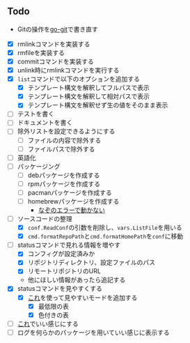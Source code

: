 ## Todo

- Gitの操作を[go-git](https://github.com/go-git/go-git)で書き直す
- [x] rmlinkコマンドを実装する
- [x] rmfileを実装する
- [x] commitコマンドを実装する
- [x] unlink時にrmlinkコマンドを実行する
- [x] `list`コマンドで以下のオプションを追加する
  - [x] テンプレート構文を解釈してフルパスで表示
  - [x] テンプレート構文を解釈して相対パスで表示
  - [x] テンプレート構文を解釈せず生の値をそのまま表示
- [ ] テストを書く
- [ ] ドキュメントを書く
- [ ] 除外リストを設定できるようにする
  - [ ] ファイルの内容で除外する
  - [ ] ファイルパスで除外する 
- [ ] 英語化
- [ ] パッケージング  
  - [ ] debパッケージを作成する 
  - [ ] rpmパッケージを作成する
  - [ ] pacmanパッケージを作成する
  - [ ] homebrewパッケージを作成する
    - [なぞのエラーで動かない](https://twitter.com/Hayao0819/status/1627668181992222721)
- [ ] ソースコードの整理
  - [x] `conf.ReadConf`の引数を削除し、`vars.ListFile`を用いる
  - [x] `cmd.formatRepoPath`と`cmd.formatHomePath`を`conf`に移動
- [ ] statusコマンドで見れる情報を増やす
  - [x] コンフィグが設定済みか
  - [x] リポジトリディレクトリ、設定ファイルのパス
  - [x] リモートリポジトリのURL
  - 他にほしい情報があったら追記する
- [x] statusコマンドを見やすくする
  - [x] [これ](https://github.com/jedib0t/go-pretty)を使って見やすいモードを追加する
    - [x] 最低限の表
    - [x] 色付きの表
- [ ] [これ](https://qiita.com/tkit/items/3cdeafcde2bd98612428)でいい感じにする
- [ ] ログを何らかのパッケージを用いていい感じに表示する

